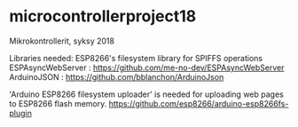 # microcontrollerproject18
Mikrokontrollerit, syksy 2018


Libraries needed:
    ESP8266's filesystem library for SPIFFS operations
    ESPAsyncWebServer : https://github.com/me-no-dev/ESPAsyncWebServer
    ArduinoJSON : https://github.com/bblanchon/ArduinoJson

'Arduino ESP8266 filesystem uploader' is needed for uploading web pages 
to ESP8266 flash memory. 
https://github.com/esp8266/arduino-esp8266fs-plugin

